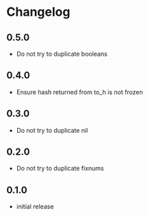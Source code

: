 # Changelog

## 0.5.0

* Do not try to duplicate booleans

## 0.4.0

* Ensure hash returned from to_h is not frozen

## 0.3.0

* Do not try to duplicate nil

## 0.2.0

* Do not try to duplicate fixnums

## 0.1.0

* initial release
